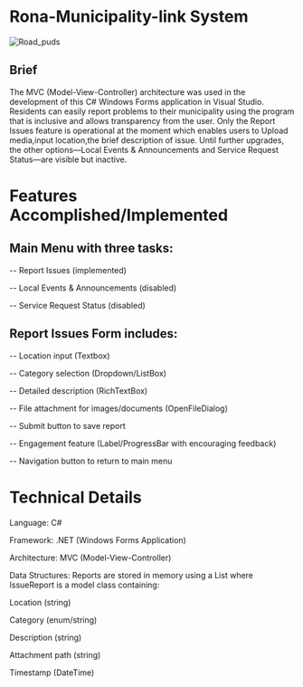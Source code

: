 # Rona-Municipality-link System
![Road_puds](https://github.com/user-attachments/assets/6573518c-5299-4038-acfa-d618bca3b561)

## Brief
 The MVC (Model-View-Controller) architecture was used in the development of this C# Windows Forms application in Visual Studio.
 Residents can easily report problems to their municipality using the program that is inclusive and allows transparency from the user.
 Only the Report Issues feature is operational at the moment which enables users to Upload media,input location,the brief description of issue.  Until further upgrades, the other options—Local Events & Announcements and Service Request Status—are visible but inactive.

 # Features Accomplished/Implemented 
## Main Menu with three tasks:

-- Report Issues (implemented)

-- Local Events & Announcements (disabled)

-- Service Request Status (disabled)

## Report Issues Form includes:

-- Location input (Textbox)

-- Category selection (Dropdown/ListBox)

-- Detailed description (RichTextBox)

-- File attachment for images/documents (OpenFileDialog)

-- Submit button to save report

-- Engagement feature (Label/ProgressBar with encouraging feedback)

-- Navigation button to return to main menu

# Technical Details

Language: C#

Framework: .NET (Windows Forms Application)

Architecture: MVC (Model-View-Controller)

Data Structures: Reports are stored in memory using a List<IssueReport> where IssueReport is a model class containing:

Location (string)

Category (enum/string)

Description (string)

Attachment path (string)

Timestamp (DateTime)
